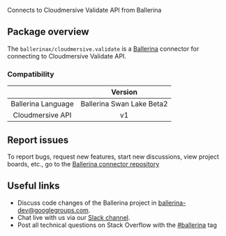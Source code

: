 Connects to Cloudmersive Validate API from Ballerina

## Package overview

The `ballerinax/cloudmersive.validate` is a [Ballerina](https://ballerina.io/) connector for connecting to Cloudmersive Validate API.

### Compatibility
|                          | Version                    |
|:------------------------:|:--------------------------:|
| Ballerina Language       | Ballerina Swan Lake Beta2  |
| Cloudmersive API         | v1                         |

## Report issues
To report bugs, request new features, start new discussions, view project boards, etc., go to the [Ballerina connector repository](https://github.com/ballerina-platform/ballerinax-openapi-connectors)
## Useful links
- Discuss code changes of the Ballerina project in [ballerina-dev@googlegroups.com](mailto:ballerina-dev@googlegroups.com).
- Chat live with us via our [Slack channel](https://ballerina.io/community/slack/).
- Post all technical questions on Stack Overflow with the [#ballerina](https://stackoverflow.com/questions/tagged/ballerina) tag
